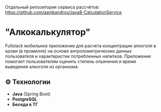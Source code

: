Отдельный репозитория сервиса рассчётов: 
https://github.com/aanikandrov/Java8-CalculationService

# "Алкокалькулятор"

Fullstack мобильное приложение для расчета концентрации алкоголя в крови (в промилле) на основе антропометрических данных пользователя и характеристик потребленных напитков. Приложение помогает пользователям оценить степень опьянения и время выведения алкоголя из организма.

## ⚙️ Технологии
- **Java** (Spring Boot)
- **PostgreSQL**
- **Беседа в ТГ**
